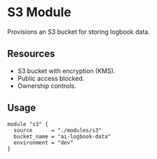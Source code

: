 # S3 Module

Provisions an S3 bucket for storing logbook data.

## Resources
- S3 bucket with encryption (KMS).
- Public access blocked.
- Ownership controls.

## Usage
```hcl
module "s3" {
  source      = "./modules/s3"
  bucket_name = "ai-logbook-data"
  environment = "dev"
}
```
